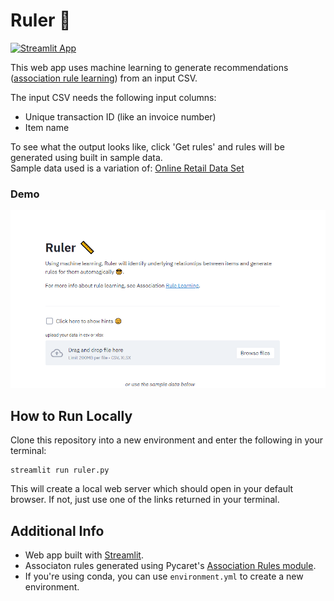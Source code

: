 # Ruler 📏

[![Streamlit App](https://static.streamlit.io/badges/streamlit_badge_black_white.svg)](https://share.streamlit.io/batmanscode/ruler/main/ruler.py)

This web app uses machine learning to generate recommendations ([association rule learning](https://en.wikipedia.org/wiki/Association_rule_learning)) from an input CSV.

The input CSV needs the following input columns:

* Unique transaction ID (like an invoice number)
* Item name

To see what the output looks like, click 'Get rules' and rules will be generated using built in sample data.\
Sample data used is a variation of: [Online Retail Data Set](https://archive.ics.uci.edu/ml/datasets/online+retail)


### Demo
![demo](https://github.com/batmanscode/ruler/blob/main/demo.gif)

## How to Run Locally
Clone this repository into a new environment and enter the following in your terminal:
```shell
streamlit run ruler.py
```
This will create a local web server which should open in your default browser. If not, just use one of the links returned in your terminal.

## Additional Info
* Web app built with [Streamlit](https://github.com/streamlit/streamlit).
* Associaton rules generated using Pycaret's [Association Rules module](https://pycaret.readthedocs.io/en/latest/api/arules.html).
* If you're using conda, you can use `environment.yml` to create a new environment.
